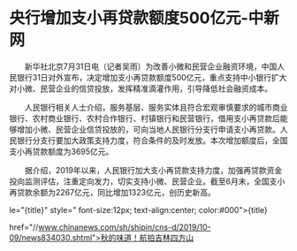 # 央行增加支小再贷款额度500亿元-中新网

　　新华社北京7月31日电（记者吴雨）为改善小微和民营企业融资环境，中国人民银行31日对外宣布，决定增加支小再贷款额度500亿元，重点支持中小银行扩大对小微、民营企业的信贷投放，发挥精准滴灌作用，引导降低社会融资成本。

　　人民银行相关人士介绍，服务基层、服务实体且符合宏观审慎要求的城市商业银行、农村商业银行、农村合作银行、村镇银行和民营银行，借用支小再贷款后能够增加小微、民营企业信贷投放的，可向当地人民银行分支行申请支小再贷款。人民银行分支行要加大政策支持力度，符合条件的及时发放。本次增加额度后，全国支小再贷款额度为3695亿元。

　　据介绍，2019年以来，人民银行加大支小再贷款支持力度，加强再贷款资金投向监测评估，注重定向发力，切实支持小微、民营企业。截至6月末，全国支小再贷款余额为2267亿元，同比增加1323亿元，创历史新高。

le="{title}" style=" font-size:12px; text-align:center; color:#000">{title}

href="//www.chinanews.com/sh/shipin/cns-d/2019/10-09/news834030.shtml">秋的味道！航拍吉林四方山
